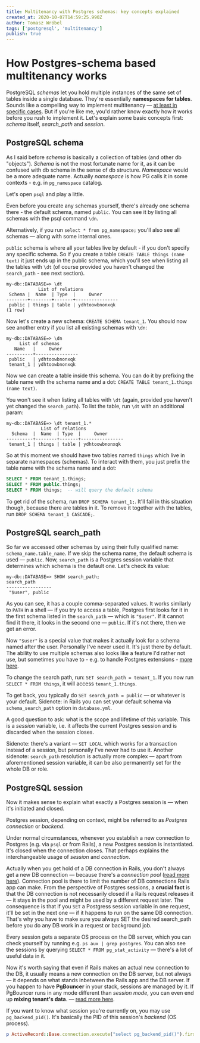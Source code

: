 ```yaml
---
title: Multitenancy with Postgres schemas: key concepts explained
created_at: 2020-10-07T14:59:25.990Z
author: Tomasz Wróbel
tags: ['postgresql', 'multitenancy']
publish: true
---
```


# How Postgres-schema based multitenancy works

PostgreSQL _schemas_ let you hold multiple instances of the same set of tables inside a single database. They're essentially **namespaces for tables**. Sounds like a compelling way to implement multitenancy — [at least in specific cases](https://blog.arkency.com/comparison-of-approaches-to-multitenancy-in-rails-apps/). But if you're like me, you'd rather know exactly how it works before you rush to implement it. Let's explain some basic concepts first: _schema_ itself, _search_path_ and _session_.

## PostgreSQL schema

As I said before _schema_ is basically a collection of tables (and other db "objects"). _Schema_ is not the most fortunate name for it, as it can be confused with db schema in the sense of db structure. _Namespace_ would be a more adequate name. Actually _namespace_ is how PG calls it in some contexts - e.g. in `pg_namespace` catalog.

Let's open `psql` and play a little.

Even before you create any schemas yourself, there's already one schema there - the default schema, named `public`. You can see it by listing all schemas with the psql command `\dn`.

Alternatively, if you run `select * from pg_namespace;` you'll also see all schemas — along with some internal ones.

`public` schema is where all your tables live by default - if you don't specify any specific schema. So if you create a table `CREATE TABLE things (name text)` it just ends up in the public schema, which you'll see when listing all the tables with `\dt` (of course provided you haven't changed the `search_path` - see next section).

```
my-db::DATABASE=> \dt
            List of relations
 Schema |  Name  | Type  |     Owner
--------+--------+-------+----------------
 public | things | table | ydhtoowbnonxqk
(1 row)
```

Now let's create a new schema: `CREATE SCHEMA tenant_1`. You should now see another entry if you list all existing schemas with `\dn`:

```
my-db::DATABASE=> \dn
     List of schemas
   Name   |     Owner
----------+----------------
 public   | ydhtoowbnonxqk
 tenant_1 | ydhtoowbnonxqk
```

Now we can create a table inside this schema. You can do it by prefixing the table name with the schema name and a dot: `CREATE TABLE tenant_1.things (name text)`.

You won't see it when listing all tables with `\dt` (again, provided you haven't yet changed the `search_path`). To list the table, run `\dt` with an additional param:

```
my-db::DATABASE=> \dt tenant_1.*
             List of relations
  Schema  |  Name  | Type  |     Owner
----------+--------+-------+----------------
 tenant_1 | things | table | ydhtoowbnonxqk
```

So at this moment we should have two tables named `things` which live in separate namespaces (schemas). To interact with them, you just prefix the table name with the schema name and a dot:

```sql
SELECT * FROM tenant_1.things;
SELECT * FROM public.things;
SELECT * FROM things;  -- will query the default schema
```

To get rid of the schema, run `DROP SCHEMA tenant_1;`. It'll fail in this situation though, because there are tables in it. To remove it together with the tables, run `DROP SCHEMA tenant_1 CASCADE;`.

## PostgreSQL search_path

So far we accessed other schemas by using their fully qualified name: `schema_name.table_name`. If we skip the schema name, the default schema is used — `public`. Now, `search_path` is a Postgres session variable that determines which schema is the default one. Let's check its value:

```
my-db::DATABASE=> SHOW search_path;                                                                                                                        search_path
-----------------
 "$user", public
```

As you can see, it has a couple comma-separated values. It works similarly to `PATH` in a shell — if you try to access a table, Postgres first looks for it in the first schema listed in the `search_path` — which is `"$user"`. If it cannot find it there, it looks in the second one — `public`. If it's not there, then we get an error. 

Now `"$user"` is a special value that makes it actually look for a schema named after the user. Personally I've never used it. It's just there by default. The ability to use multiple schemas also looks like a feature I'd rather not use, but sometimes you have to - e.g. to handle Postgres extensions - [more here](https://blog.arkency.com/what-surprised-us-in-postgres-schema-multitenancy/).

To change the search path, run: `SET search_path = tenant_1`. If you now run `SELECT * FROM things`, it will access `tenant_1.things`.

To get back, you typically do `SET search_path = public` — or whatever is your default. Sidenote: in Rails you can set your default schema via `schema_search_path` option in `database.yml`.

A good question to ask: what is the scope and lifetime of this variable. This is a _session_ variable, i.e. it affects the current Postgres session and is discarded when the session closes.

Sidenote: there's a variant — `SET LOCAL` which works for a transaction instead of a session, but personally I've never had to use it. Another sidenote: `search_path` resolution is actually more complex — apart from aforementioned session variable, it can be also permanently set for the whole DB or role.

## PostgreSQL session

Now it makes sense to explain what exactly a Postgres session is — when it's initiated and closed.

Postgres session, depending on context, might be referred to as _Postgres connection_ or _backend_.  

Under normal circumstances, whenever you establish a new connection to Postgres (e.g. via `psql` or from Rails), a new Postgres session is instantiated. It's closed when the connection closes. That perhaps explains the interchangeable usage of _session_ and _connection_. 

Actually when you get hold of a DB connection in Rails, you don't always get a new DB connection — because there's a _connection pool_ ([read more here](https://blog.arkency.com/rails-connections-pools-and-handlers/)). Connection pool is there to limit the number of DB connections Rails app can make. From the perspective of Postgres sessions, a **crucial fact** is that the DB connection is not necessarily closed if a Rails request releases it — it stays in the pool and might be used by a different request later. The consequence is that if you `SET` a Postgress session variable in one request, it'll be set in the next one — if it happens to run on the same DB connection. That's why you have to make sure you always SET the desired search_path before you do any DB work in a request or background job. 

Every session gets a separate OS process on the DB server, which you can check yourself by running e.g. `ps aux | grep postgres`. You can also see the sessions by querying `SELECT * FROM pg_stat_activity` — there's a lot of useful data in it.

Now it's worth saying that even if Rails makes an actual new connection to the DB, it usually means a new connection on the DB server, but not always — it depends on what stands inbetween the Rails app and the DB server. If you happen to have **PgBouncer** in your stack, sessions are managed by it. If PgBouncer runs in any mode different than _session mode_, you can even end up **mixing tenant's data**.  — [read more here](https://blog.arkency.com/what-surprised-us-in-postgres-schema-multitenancy/).

If you want to know what session you're currently on, you may use `pg_backend_pid()`. It's basically the PID of this session's _backend_ (OS process).

```ruby
p ActiveRecord::Base.connection.execute("select pg_backend_pid()").first
```

<!-- ## Rails DB connection -->
<!-- not always 1-1 with pg connections -->

<!--  **Rails DB connection pool** — in short: _Connection Handler_ has many _Connection Pools_ has many _Connections_. [More here](https://blog.arkency.com/rails-connections-pools-and-handlers/). -->

<!-- ## Questions you might have -->

<!-- **How do you typically switch to a different tenant in a Rails app?** -->

<!-- **How do you do it in ActiveRecord?** -->
